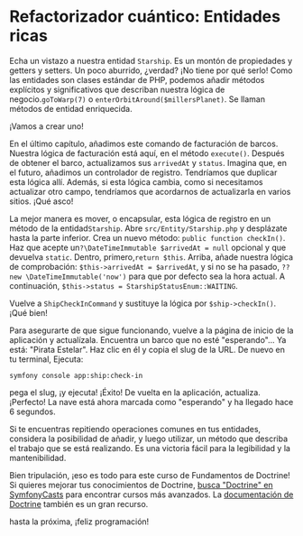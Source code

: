 # Refactorizador cuántico: Entidades ricas

Echa un vistazo a nuestra entidad `Starship`. Es un montón de propiedades y getters y setters. Un poco aburrido, ¿verdad? ¡No tiene por qué serlo! Como las entidades son clases estándar de PHP, podemos añadir métodos explícitos y significativos que describan nuestra lógica de negocio.`goToWarp(7)` o `enterOrbitAround($millersPlanet)`. Se llaman métodos de entidad enriquecida. 

¡Vamos a crear uno!

En el último capítulo, añadimos este comando de facturación de barcos. Nuestra lógica de facturación está aquí, en el método `execute()`. Después de obtener el barco, actualizamos sus `arrivedAt` y `status`. Imagina que, en el futuro, añadimos un controlador de registro. Tendríamos que duplicar esta lógica allí. Además, si esta lógica cambia, como si necesitamos actualizar otro campo, tendríamos que acordarnos de actualizarla en varios sitios. ¡Qué asco!

La mejor manera es mover, o encapsular, esta lógica de registro en un método de la entidad`Starship`. Abre `src/Entity/Starship.php` y desplázate hasta la parte inferior. Crea un nuevo método: `public function checkIn()`. Haz que acepte un`?\DateTimeImmutable $arrivedAt = null` opcional y que devuelva `static`. Dentro, primero,`return $this`. Arriba, añade nuestra lógica de comprobación: `$this->arrivedAt = $arrivedAt`, y si no se ha pasado, `?? new \DateTimeImmutable('now')` para que por defecto sea la hora actual. A continuación, `$this->status = StarshipStatusEnum::WAITING`.

Vuelve a `ShipCheckInCommand` y sustituye la lógica por `$ship->checkIn()`. ¡Qué bien!

Para asegurarte de que sigue funcionando, vuelve a la página de inicio de la aplicación y actualízala. Encuentra un barco que no esté "esperando"... Ya está: "Pirata Estelar". Haz clic en él y copia el slug de la URL. De nuevo en tu terminal, Ejecuta:

```terminal
symfony console app:ship:check-in
```

pega el slug, ¡y ejecuta! ¡Éxito! De vuelta en la aplicación, actualiza. ¡Perfecto! La nave está ahora marcada como "esperando" y ha llegado hace 6 segundos.

Si te encuentras repitiendo operaciones comunes en tus entidades, considera la posibilidad de añadir, y luego utilizar, un método que describa el trabajo que se está realizando. Es una victoria fácil para la legibilidad y la mantenibilidad.

Bien tripulación, ¡eso es todo para este curso de Fundamentos de Doctrine! Si quieres mejorar tus conocimientos de Doctrine, [busca "Doctrine" en SymfonyCasts](https://symfonycasts.com/search?q=doctrine) para encontrar cursos más avanzados. La [documentación de Doctrine](https://www.doctrine-project.org/projects/doctrine-orm/en/3.3/index.html) también es un gran recurso.

hasta la próxima, ¡feliz programación!
